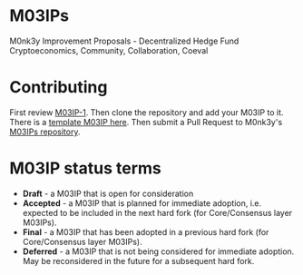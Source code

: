 # M03IPs
M0nk3y Improvement Proposals - Decentralized Hedge Fund Cryptoeconomics, Community, Collaboration, Coeval

# Contributing
First review [M03IP-1](M03IPs/m03ip-1.md). Then clone the repository and add your M03IP to it. There is a [template M03IP here](m03ip-X.md). Then submit a Pull Request to M0nk3y's [M03IPs repository](https://github.com/M0nk3y/M03IPs).

# M03IP status terms
* **Draft** - a M03IP that is open for consideration
* **Accepted** - a M03IP that is planned for immediate adoption, i.e. expected to be included in the next hard fork (for Core/Consensus layer M03IPs).
* **Final** - a M03IP that has been adopted in a previous hard fork (for Core/Consensus layer M03IPs).
* **Deferred** - a M03IP that is not being considered for immediate adoption. May be reconsidered in the future for a subsequent hard fork.
